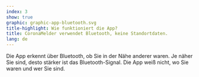 ```yaml
---
index: 3
show: true
graphic: graphic-app-bluetooth.svg
title-highlight: Wie funktioniert die App?
title: CoronaMelder verwendet Bluetooth, keine Standortdaten.
lang: de
---
```


Die App erkennt über Bluetooth, ob Sie in der Nähe anderer waren. Je näher Sie sind, desto stärker ist das Bluetooth-Signal. Die App weiß nicht, wo Sie waren und wer Sie sind.
